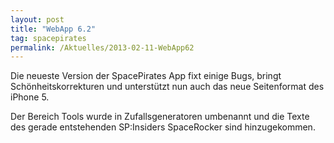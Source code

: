 ```yaml
---
layout: post
title: "WebApp 6.2"
tag: spacepirates
permalink: /Aktuelles/2013-02-11-WebApp62
---
```


Die neueste Version der SpacePirates App fixt einige Bugs, bringt Schönheitskorrekturen und unterstützt nun auch das neue Seitenformat des iPhone 5.

Der Bereich Tools wurde in Zufallsgeneratoren umbenannt und die Texte des gerade entstehenden SP:Insiders SpaceRocker sind hinzugekommen.

